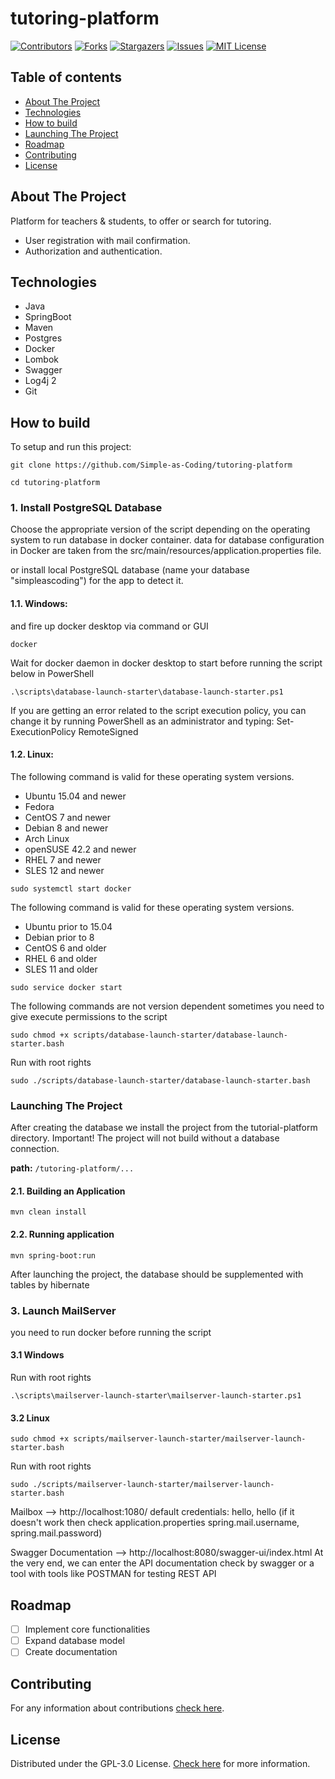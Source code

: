 # tutoring-platform

[![Contributors][contributors-shield]][contributors-url]
[![Forks][forks-shield]][forks-url]
[![Stargazers][stars-shield]][stars-url]
[![Issues][issues-shield]][issues-url]
[![MIT License][license-shield]][license-url]

## Table of contents
* [About The Project](#about-the-project)
* [Technologies](#technologies)
* [How to build](#how-to-build)
* [Launching The Project](#launching-the-project)
* [Roadmap](#roadmap)
* [Contributing](#contributing)
* [License](#license)

## About The Project
Platform for teachers &amp; students, to offer or search for tutoring.

* User registration with mail confirmation.
* Authorization and authentication.

## Technologies
* Java
* SpringBoot
* Maven
* Postgres
* Docker
* Lombok
* Swagger
* Log4j 2
* Git

## How to build
To setup and run this project:

```shell
git clone https://github.com/Simple-as-Coding/tutoring-platform
```
```shell
cd tutoring-platform
```

### 1. Install PostgreSQL Database
Choose the appropriate version of the script depending on the operating system to run database in docker container.
data for database configuration in Docker are taken from the src/main/resources/application.properties file.

or install local PostgreSQL database (name your database "simpleascoding") for the app to detect it.

#### 1.1. Windows:
and fire up docker desktop via command or GUI
```shell
docker
```
Wait for docker daemon in docker desktop to start before running the script below
in PowerShell
```shell
.\scripts\database-launch-starter\database-launch-starter.ps1
```
If you are getting an error related to the script execution policy, you can change it by running PowerShell as an administrator and typing:
Set-ExecutionPolicy RemoteSigned

#### 1.2. Linux:
The following command is valid for these operating system versions.
* Ubuntu 15.04 and newer
* Fedora
* CentOS 7 and newer
* Debian 8 and newer
* Arch Linux
* openSUSE 42.2 and newer
* RHEL 7 and newer
* SLES 12 and newer
```shell
sudo systemctl start docker
```
The following command is valid for these operating system versions.
* Ubuntu prior to 15.04
* Debian prior to 8
* CentOS 6 and older
* RHEL 6 and older
* SLES 11 and older
```shell
sudo service docker start 
```

The following commands are not version dependent
sometimes you need to give execute permissions to the script
```shell
sudo chmod +x scripts/database-launch-starter/database-launch-starter.bash
```
Run with root rights
```shell
sudo ./scripts/database-launch-starter/database-launch-starter.bash
```

### Launching The Project
After creating the database we install the project from the tutorial-platform directory.
Important! The project will not build without a database connection.

**path:** `/tutoring-platform/...`

#### 2.1. Building an Application
```shell
mvn clean install
```

#### 2.2. Running application

```shell
mvn spring-boot:run
```
After launching the project, the database should be supplemented with tables by hibernate

### 3. Launch MailServer
you need to run docker before running the script

#### 3.1 Windows
Run with root rights
```shell
.\scripts\mailserver-launch-starter\mailserver-launch-starter.ps1
```

#### 3.2 Linux
```shell
sudo chmod +x scripts/mailserver-launch-starter/mailserver-launch-starter.bash
```
Run with root rights
```shell
sudo ./scripts/mailserver-launch-starter/mailserver-launch-starter.bash
```

Mailbox --> 
http://localhost:1080/
default credentials: hello, hello (if it doesn't work then check application.properties spring.mail.username, spring.mail.password)

Swagger Documentation --> 
http://localhost:8080/swagger-ui/index.html
At the very end, we can enter the API documentation check by swagger or a tool with tools like POSTMAN for testing REST API

## Roadmap
- [ ] Implement core functionalities
- [ ] Expand database model
- [ ] Create documentation

## Contributing
For any information about contributions [check here][contributing-url].

## License
Distributed under the GPL-3.0 License. [Check here][license-url] for more information.

[contributors-shield]: https://img.shields.io/github/contributors/Simple-as-Coding/tutoring-platform.svg?style=for-the-badge
[contributors-url]: https://github.com/Simple-as-Coding/tutoring-platform/graphs/contributors
[forks-shield]: https://img.shields.io/github/forks/Simple-as-Coding/tutoring-platform.svg?style=for-the-badge
[forks-url]: https://github.com/Simple-as-Coding/tutoring-platform/network/members
[stars-shield]: https://img.shields.io/github/stars/Simple-as-Coding/tutoring-platform.svg?style=for-the-badge
[stars-url]: https://github.com/Simple-as-Coding/tutoring-platform/stargazers
[issues-shield]: https://img.shields.io/github/issues/Simple-as-Coding/tutoring-platform.svg?style=for-the-badge
[issues-url]: https://github.com/Simple-as-Coding/tutoring-platform/issues
[license-shield]: https://img.shields.io/github/license/Simple-as-Coding/tutoring-platform.svg?style=for-the-badge
[license-url]: https://github.com/Simple-as-Coding/tutoring-platform/blob/main/LICENSE
[contributing-url]: https://github.com/Simple-as-Coding/tutoring-platform/wiki/Easy-way-to-start-contribute-our-project